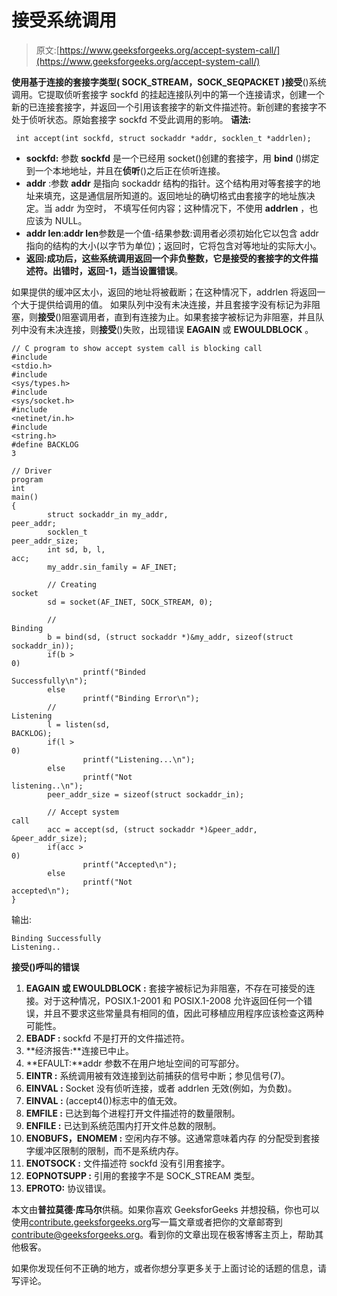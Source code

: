 # 接受系统调用

> 原文:[https://www.geeksforgeeks.org/accept-system-call/](https://www.geeksforgeeks.org/accept-system-call/)

**使用基于连接的套接字类型( **SOCK_STREAM，SOCK_SEQPACKET** )接受**()系统调用。它提取侦听套接字 sockfd 的挂起连接队列中的第一个连接请求，创建一个新的已连接套接字，并返回一个引用该套接字的新文件描述符。新创建的套接字不处于侦听状态。原始套接字 sockfd 不受此调用的影响。
**语法:**

```
 int accept(int sockfd, struct sockaddr *addr, socklen_t *addrlen); 
```

*   **sockfd:** 参数 **sockfd** 是一个已经用 socket()创建的套接字，用 **bind** ()绑定到一个本地地址，并且在**侦听**()之后正在侦听连接。
*   **addr** :参数 **addr** 是指向 sockaddr 结构的指针。这个结构用对等套接字的地址来填充，这是通信层所知道的。返回地址的确切格式由套接字的地址族决定。当 addr 为空时，
    不填写任何内容；这种情况下，不使用 **addrlen** ，也应该为 NULL。
*   **addr len**:**addr len**参数是一个值-结果参数:调用者必须初始化它以包含 addr 指向的结构的大小(以字节为单位)；返回时，它将包含对等地址的实际大小。
*   **返回:**成功后，这些系统调用返回一个非负整数，它是接受的套接字的文件描述符。出错时，返回-1，适当设置**错误**。

如果提供的缓冲区太小，返回的地址将被截断；在这种情况下，addrlen 将返回一个大于提供给调用的值。
如果队列中没有未决连接，并且套接字没有标记为非阻塞，则**接受**()阻塞调用者，直到有连接为止。如果套接字被标记为非阻塞，并且队列中没有未决连接，则**接受**()失败，出现错误 **EAGAIN** 或 **EWOULDBLOCK** 。

```
// C program to show accept system call is blocking call
#include <stdio.h>                                                                                                                                       
#include <sys/types.h>                                                                                                                                   
#include <sys/socket.h>                                                                                                                                  
#include <netinet/in.h>                                                                                                                                  
#include <string.h>                                                                                                                                      
#define BACKLOG 3                                                                                                                                            

// Driver program                                                                                                                                                            
int main()                                                                                                                                               
{                                                                                                                                                            
        struct sockaddr_in my_addr, peer_addr;                                                                                                               
        socklen_t peer_addr_size;                                                                                                                            
        int sd, b, l, acc;                                                                                                                                   
        my_addr.sin_family = AF_INET;

        // Creating socket                                                                                                                       
        sd = socket(AF_INET, SOCK_STREAM, 0); 

        // Binding                                                                                                               
        b = bind(sd, (struct sockaddr *)&my_addr, sizeof(struct sockaddr_in));                                                                               
        if(b > 0)                                                                                                                                            
                printf("Binded Successfully\n");                                                                                                             
        else                                                                                                                                                
                printf("Binding Error\n"); 
        // Listening                                                                                                                 
        l = listen(sd, BACKLOG);                                                                                                                             
        if(l > 0)                                                                                                                                            
                printf("Listening...\n");                                                                                                                    
        else                                                                                                                                                
                printf("Not listening..\n");                                                                                                                 
        peer_addr_size = sizeof(struct sockaddr_in); 

        // Accept system call                                                                                                    
        acc = accept(sd, (struct sockaddr *)&peer_addr, &peer_addr_size);                                                                                    
        if(acc > 0)                                                                                                                                      
                printf("Accepted\n");                                                                                                                        
        else                                                                                                                                                
                printf("Not accepted\n");                                                                                                                    
}                                           

```

输出:

```
Binding Successfully
Listening.. 

```

**接受()呼叫的错误**

1.  **EAGAIN 或 EWOULDBLOCK :** 套接字被标记为非阻塞，不存在可接受的连接。对于这种情况，POSIX.1-2001 和 POSIX.1-2008 允许返回任何一个错误，并且不要求这些常量具有相同的值，因此可移植应用程序应该检查这两种可能性。
2.  **EBADF :** sockfd 不是打开的文件描述符。
3.  **经济报告:**连接已中止。
4.  **EFAULT:**addr 参数不在用户地址空间的可写部分。
5.  **EINTR :** 系统调用被有效连接到达前捕获的信号中断；参见信号(7)。
6.  **EINVAL :** Socket 没有侦听连接，或者 addrlen 无效(例如，为负数)。
7.  **EINVAL :** (accept4())标志中的值无效。
8.  **EMFILE :** 已达到每个进程打开文件描述符的数量限制。
9.  **ENFILE :** 已达到系统范围内打开文件总数的限制。
10.  **ENOBUFS，ENOMEM :** 空闲内存不够。这通常意味着内存
    的分配受到套接字缓冲区限制的限制，而不是系统内存。
11.  **ENOTSOCK :** 文件描述符 sockfd 没有引用套接字。
12.  **EOPNOTSUPP :** 引用的套接字不是 SOCK_STREAM 类型。
13.  **EPROTO:** 协议错误。

本文由**普拉莫德·库马尔**供稿。如果你喜欢 GeeksforGeeks 并想投稿，你也可以使用[contribute.geeksforgeeks.org](http://contribute.geeksforgeeks.org)写一篇文章或者把你的文章邮寄到 contribute@geeksforgeeks.org。看到你的文章出现在极客博客主页上，帮助其他极客。

如果你发现任何不正确的地方，或者你想分享更多关于上面讨论的话题的信息，请写评论。